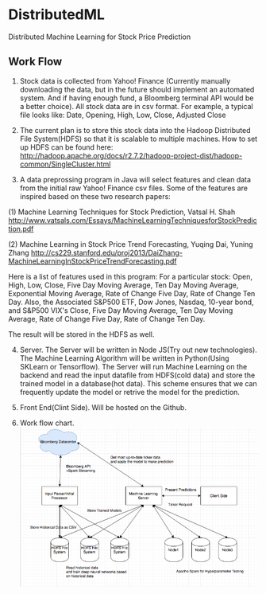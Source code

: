 # DistributedML
Distributed Machine Learning for Stock Price Prediction

## Work Flow
1. Stock data is collected from Yahoo! Finance (Currently manually downloading the data, but in the future should implement an automated system. And if having enough fund, a Bloomberg terminal API would be a better choice). All stock data are in csv format. For example, a typical file looks like: Date, Opening, High, Low, Close, Adjusted Close

2. The current plan is to store this stock data into the Hadoop Distributed File System(HDFS) so that it is scalable to multiple machines. How to set up HDFS can be found here: http://hadoop.apache.org/docs/r2.7.2/hadoop-project-dist/hadoop-common/SingleCluster.html

3. A data preprossing program in Java will select features and clean data from the initial raw Yahoo! Finance csv files. Some of the features are inspired based on these two research papers:
  
  (1) Machine Learning Techniques for Stock Prediction, Vatsal H. Shah
  http://www.vatsals.com/Essays/MachineLearningTechniquesforStockPrediction.pdf
  
  (2) Machine Learning in Stock Price Trend Forecasting, Yuqing Dai, Yuning Zhang
  http://cs229.stanford.edu/proj2013/DaiZhang-MachineLearningInStockPriceTrendForecasting.pdf
  
  Here is a list of features used in this program:
  For a particular stock: Open, High, Low, Close, Five Day Moving Average, Ten Day Moving Average, Exponential Moving Average, Rate of Change Five Day, Rate of Change Ten Day. Also, the Associated S&P500 ETF, Dow Jones, Nasdaq, 10-year bond, and S&P500 VIX's Close, Five Day Moving Average, Ten Day Moving Average, Rate of Change Five Day, Rate of Change Ten Day.
  
  The result will be stored in the HDFS as well.

4. Server. The Server will be written in Node JS(Try out new technologies). The Machine Learning Algorithm will be written in Python(Using SKLearn or Tensorflow). The Server will run Machine Learning on the backend and read the input datafile from HDFS(cold data) and store the trained model in a database(hot data). This scheme ensures that we can frequently update the model or retrive the model for the prediction.

5. Front End(Clint Side). Will be hosted on the Github. 

6. Work flow chart.
![Alt text](https://github.com/JinZhaoHong/DistributedML/blob/master/img/Screen%20Shot%202016-10-27%20at%2011.56.56%20AM.png?raw=true "Optional Title")
